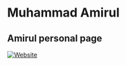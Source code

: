 # Muhammad Amirul

## Amirul personal page

[![Website](https://img.shields.io/website?label=www.4mirul.com&url=https%3A%2F%2Fwww.4mirul.com%2F)](https://www.4mirul.com/)
